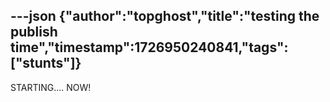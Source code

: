 
---json
{"author":"topghost","title":"testing the publish time","timestamp":1726950240841,"tags":["stunts"]}
---
STARTING.... NOW!
  